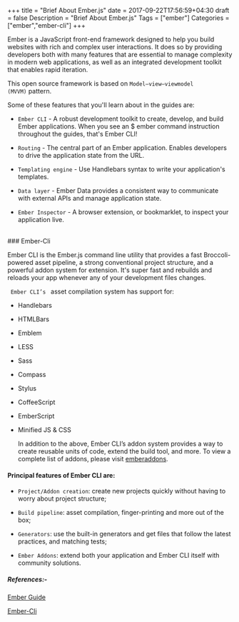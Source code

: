 +++
    title = "Brief About Ember.js"
    date = 2017-09-22T17:56:59+04:30
    draft = false
    Description = "Brief About Ember.js"
    Tags = ["ember"]
    Categories = ["ember","ember-cli"]
+++

Ember is a JavaScript front-end framework designed to help you build websites with rich and complex user interactions. It does so by providing developers both with many features that are essential to manage complexity in modern web applications, as well as an integrated development toolkit that enables rapid iteration.

This open source framework is based on <code>Model–view–viewmodel (MVVM)</code> pattern.

Some of these features that you'll learn about in the guides are:

  - <code>Ember CLI</code> - A robust development toolkit to create, develop, and build Ember applications. When you see an $ ember command instruction throughout the guides, that's Ember CLI!

  - <code>Routing</code> - The central part of an Ember application. Enables developers to drive the  application state from the URL.

  - <code>Templating engine</code> - Use Handlebars syntax to write your application's templates.

  - <code>Data layer</code> - Ember Data provides a consistent way to communicate with external APIs and manage application state.

  - <code>Ember Inspector</code> - A browser extension, or bookmarklet, to inspect your application live.

<br>
### Ember-Cli

Ember CLI is the Ember.js command line utility that provides a fast Broccoli-powered asset pipeline, a strong conventional project structure, and a powerful addon system for extension. It's super fast and rebuilds and reloads your app whenever any of your development files changes.

<code> Ember CLI’s </code> asset compilation system has support for:

- Handlebars
- HTMLBars
- Emblem
- LESS
- Sass
- Compass
- Stylus
- CoffeeScript
- EmberScript
- Minified JS & CSS

  In addition to the above, Ember CLI’s addon system provides a way to create reusable units of code, extend the build tool, and more. To view a complete list of addons, please visit [emberaddons](http://www.emberaddons.com/).

#### Principal features of Ember CLI are:

- <code>Project/Addon creation</code>: create new projects quickly without having to worry about project structure;

- <code>Build pipeline</code>: asset compilation, finger-printing and more out of the box;

- <code>Generators</code>: use the built-in generators and get files that follow the latest practices, and matching tests;

- <code>Ember Addons</code>: extend both your application and Ember CLI itself with community solutions.



##### References:- 
  
  [Ember Guide](https://guides.emberjs.com)

  [Ember-Cli](https://ember-cli.com/user-guide/)